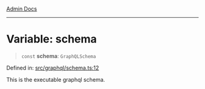 [Admin Docs](/)

***

# Variable: schema

> `const` **schema**: `GraphQLSchema`

Defined in: [src/graphql/schema.ts:12](https://github.com/Suyash878/talawa-api/blob/4657139c817cb5935454def8fb620b05175365a9/src/graphql/schema.ts#L12)

This is the executable graphql schema.

